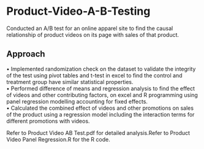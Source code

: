 # Product-Video-A-B-Testing
Conducted an A/B test for an online apparel site to find the causal relationship of product videos on its page with sales of that product.   

## Approach
• Implemented randomization check on the dataset to validate the integrity of the test using pivot tables and t-test in excel to find the control and treatment group have similar statistical properties.    
• Performed difference of means and regression analysis to find the effect of videos and other contributing factors, on excel and R programming using panel regression modelling accounting for fixed effects.     
• Calculated the combined effect of videos and other promotions on sales of the product using a regression model including the interaction terms for different promotions with videos.    

Refer to Product Video AB Test.pdf for detailed analysis.Refer to Product Video Panel Regression.R for the R code.
